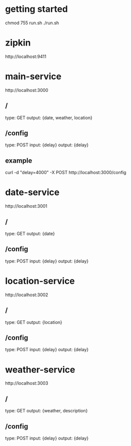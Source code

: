 
# getting started
chmod 755 run.sh
./run.sh

# zipkin
http://localhost:9411

# main-service
http://localhost:3000
## /
type: GET
output: {date, weather, location}
## /config
type: POST
input: {delay}
output: {delay}
## example
curl -d "delay=4000" -X POST http://localhost:3000/config

# date-service
http://localhost:3001
## /
type: GET
output: {date}
## /config
type: POST
input: {delay}
output: {delay}

# location-service
http://localhost:3002
## /
type: GET
output: {location}
## /config
type: POST
input: {delay}
output: {delay}

# weather-service
http://localhost:3003
## /
type: GET
output: {weather, description}
## /config
type: POST
input: {delay}
output: {delay}
